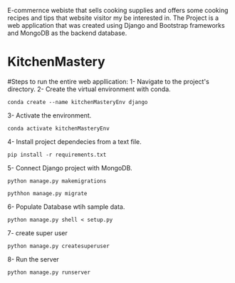 
E-commernce webiste that sells cooking supplies and offers some cooking recipes and tips that website visitor my be interested in. The Project is a web application that was created using Django and Bootstrap frameworks and MongoDB as the backend database.
# KitchenMastery
#Steps to run the entire web appllication:
1- Navigate to the project's directory.
2- Create the virtual environment with conda.
```
conda create --name kitchenMasteryEnv django
```
3- Activate the environment.
```
conda activate kitchenMasteryEnv
```
4- Install project dependecies from a text file.
```
pip install -r requirements.txt
```
5- Connect Django project with MongoDB.
```
python manage.py makemigrations
```
```
pythhon manage.py migrate
```
6- Populate Database wtih sample data.
```
python manage.py shell < setup.py
```
7- create super user
```
python manage.py createsuperuser
```
8- Run the server
```
python manage.py runserver
```
